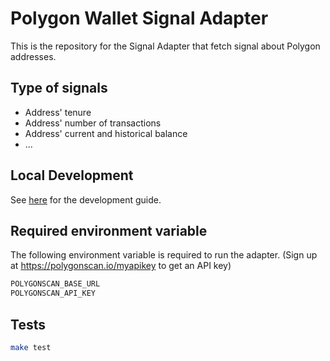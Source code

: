 # Polygon Wallet Signal Adapter

This is the repository for the Signal Adapter that fetch signal about Polygon addresses.

## Type of signals

- Address' tenure
- Address' number of transactions
- Address' current and historical balance
- ...

## Local Development

See [here](../../../docs/getting_started.md) for the development guide.

## Required environment variable

The following environment variable is required to run the adapter.
(Sign up at https://polygonscan.io/myapikey to get an API key)

```bash
POLYGONSCAN_BASE_URL
POLYGONSCAN_API_KEY
```

## Tests

```bash
make test
```
